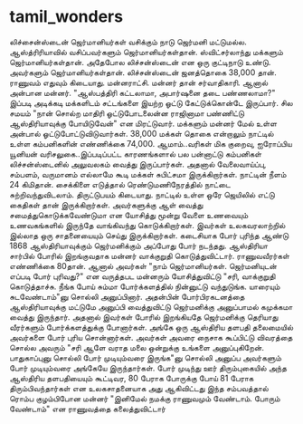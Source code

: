 # tamil_wonders


லிச்சைன்ஸ்டைன்
ஜெர்மானியர்கள் வசிக்கும் நாடு ஜெர்மனி மட்டுமல்ல. ஆஸ்த்ரிரியாவில் வசிப்பவர்களும் ஜெர்மானியர்கள்தான். ஸ்விட்சர்லாந்து மக்களும் ஜெர்மானியர்கள்தான். அதேபோல லிச்சன்ஸ்டைன் என ஒரு குட்டிநாடு உண்டு. அவர்களும் ஜெர்மானியர்கள்தான்.
லிச்சன்ஸ்டைன் ஜனத்தொகை 38,000 தான். ராணுவம் எதுவும் கிடையாது. மன்னராட்சி. மன்னர் தான் சர்வாதிகாரி. ஆனால் அன்பான மன்னர். "ஆஸ்பத்திரி கட்டலாமா, அபார்ஷனை தடை பண்ணலாமா?" இப்படி அடிக்கடி மக்களிடம் சட்டங்களை இயற்ற ஓட்டு கேட்டுக்கொன்டே இருப்பார்.
சில சமயம் "நான் சொல்ற மாதிரி ஓட்டுபோடலைன்ன ராஜினாமா பண்ணிட்டு ஆஸ்திரியாவுக்கு போயிடுவேன்" என மிரட்டுவார். மக்களும் மன்னர் மேல் உள்ள அன்பால் ஓட்டுபோட்டுவிடுவார்கள்.
38,000 மக்கள் தொகை என்றாலும் நாட்டில் உள்ள கம்பனிகளின் எண்ணிக்கை 74,000. ஆமாம்..வரிகள் மிக குறைவு, ஐரோப்பிய யூனியன் வரிசலுகை..இப்படிப்பட்ட காரணங்களால் பல பன்னாட்டு கம்பனிகள் லிச்சன்ஸ்டைனில் அலுவலகம் வைத்து இருப்பார்கள். அதனால் வேலைவாய்ப்பு, சம்பளம், வருமானம் எல்லாமே கூடி மக்கள் சுபிட்சமா இருக்கிறார்கள்.
நாட்டின் நீளம் 24 கிமிதான். சைக்கிளை எடுத்தால் ரெண்டுமணிநேரத்தில் நாட்டை சுற்றிவந்துவிடலாம். திருட்டுபயம் கிடையாது. நாட்டில் உள்ள ஒரே ஜெயிலில் எட்டு கைதிகள் தான் இருக்கிறார்கள். அவர்களுக்கு ஆள் வைத்து சமைத்துகொடுக்கவேண்டுமா என யோசித்து மூன்று வேளை உணவையும் உணவகங்களில் இருந்தே வாங்கிவந்து கொடுக்கிறார்கள்.
இவர்கள் உலகவரலாற்றில் இல்லாத ஒரு சாதனையையும் செய்து இருக்கிறார்கள். கடைசியாக போர் புரிந்த ஆண்டு 1868
ஆஸ்திரியாவுக்கும் ஜெர்மனிக்கும் அப்போது போர் நடந்தது. ஆஸ்திரியா சார்பில் போரில் இறங்குவதாக மன்னர் வாக்குறுதி கொடுத்துவிட்டார். ராணுவவீரர்கள் எண்ணிக்கை 80தான். ஆனால் அவர்கள் "நாம் ஜெர்மானியர்கள். ஜெர்மனியுடன் எப்படி போர் புரிவது?" என வருத்தபட மன்னரும் யோசித்துவிட்டு "சரி, வாக்குறுதி கொடுத்தாச்சு. நீங்க போய் சும்மா போர்க்களத்தில் நின்னுட்டு வந்துடுங்க. யாரையும் சுடவேண்டாம்"னு சொல்லி அனுப்பினார்.
அதன்பின் போர்பிரகடனத்தை ஆஸ்திரியாவுக்கு மட்டுமே அனுப்பி வைத்துவிட்டு ஜெர்மனிக்கு அனுப்பாமல் கமுக்கமா வைத்து இருந்தார். அதனால் இவர்கள் போரில் இறங்கியதே ஜெர்மனிக்கு தெரியாது
வீரர்களும் போர்க்களத்துக்கு போனார்கள். அங்கே ஒரு ஆஸ்திரிய தளபதி தலைமையில் அவர்களை போர் புரிய சொன்னார்கள். அவர்கள் அவரை நைசாக கூப்பிட்டு விவரத்தை சொல்ல அவரும் "சரி ஆளே வராத மலை ஒன்றுக்கு உங்களை அனுப்புகிறேன். பாதுகாப்புனு சொல்லி போர் முடியும்வரை இருங்க"னு சொல்லி அனுப்ப அவர்களும் போர் முடியும்வரை அங்கேயே இருந்தார்கள்.
போர் முடிந்து ஊர் திரும்புகையில் அந்த ஆஸ்திரிய தளபதியையும் கூட்டிவர, 80 பேராக போருக்கு போய் 81 பேராக திரும்பிவந்தார்கள் என உலகசாதனையாக அது ஆகிவிட்டது
இந்த சம்பவத்தால் ரொம்ப குழம்பிபோன மன்னர் "இனிமேல் நமக்கு ராணுவமும் வேண்டாம். போரும் வேண்டாம்" என ராணுவத்தை கலைத்துவிட்டார்
